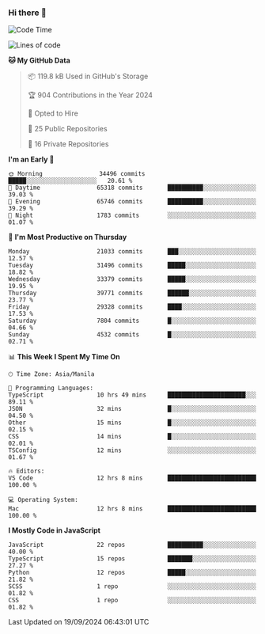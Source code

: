 ### Hi there 👋

<!--START_SECTION:waka-->
![Code Time](http://img.shields.io/badge/Code%20Time-1%2C071%20hrs%2031%20mins-blue)

![Lines of code](https://img.shields.io/badge/From%20Hello%20World%20I%27ve%20Written-66.5%20million%20lines%20of%20code-blue)

**🐱 My GitHub Data** 

> 📦 119.8 kB Used in GitHub's Storage 
 > 
> 🏆 904 Contributions in the Year 2024
 > 
> 💼 Opted to Hire
 > 
> 📜 25 Public Repositories 
 > 
> 🔑 16 Private Repositories 
 > 
**I'm an Early 🐤** 

```text
🌞 Morning                34496 commits       █████░░░░░░░░░░░░░░░░░░░░   20.61 % 
🌆 Daytime                65318 commits       ██████████░░░░░░░░░░░░░░░   39.03 % 
🌃 Evening                65746 commits       ██████████░░░░░░░░░░░░░░░   39.29 % 
🌙 Night                  1783 commits        ░░░░░░░░░░░░░░░░░░░░░░░░░   01.07 % 
```
📅 **I'm Most Productive on Thursday** 

```text
Monday                   21033 commits       ███░░░░░░░░░░░░░░░░░░░░░░   12.57 % 
Tuesday                  31496 commits       █████░░░░░░░░░░░░░░░░░░░░   18.82 % 
Wednesday                33379 commits       █████░░░░░░░░░░░░░░░░░░░░   19.95 % 
Thursday                 39771 commits       ██████░░░░░░░░░░░░░░░░░░░   23.77 % 
Friday                   29328 commits       ████░░░░░░░░░░░░░░░░░░░░░   17.53 % 
Saturday                 7804 commits        █░░░░░░░░░░░░░░░░░░░░░░░░   04.66 % 
Sunday                   4532 commits        █░░░░░░░░░░░░░░░░░░░░░░░░   02.71 % 
```


📊 **This Week I Spent My Time On** 

```text
🕑︎ Time Zone: Asia/Manila

💬 Programming Languages: 
TypeScript               10 hrs 49 mins      ██████████████████████░░░   89.11 % 
JSON                     32 mins             █░░░░░░░░░░░░░░░░░░░░░░░░   04.50 % 
Other                    15 mins             █░░░░░░░░░░░░░░░░░░░░░░░░   02.15 % 
CSS                      14 mins             █░░░░░░░░░░░░░░░░░░░░░░░░   02.01 % 
TSConfig                 12 mins             ░░░░░░░░░░░░░░░░░░░░░░░░░   01.67 % 

🔥 Editors: 
VS Code                  12 hrs 8 mins       █████████████████████████   100.00 % 

💻 Operating System: 
Mac                      12 hrs 8 mins       █████████████████████████   100.00 % 
```

**I Mostly Code in JavaScript** 

```text
JavaScript               22 repos            ██████████░░░░░░░░░░░░░░░   40.00 % 
TypeScript               15 repos            ███████░░░░░░░░░░░░░░░░░░   27.27 % 
Python                   12 repos            █████░░░░░░░░░░░░░░░░░░░░   21.82 % 
SCSS                     1 repo              ░░░░░░░░░░░░░░░░░░░░░░░░░   01.82 % 
CSS                      1 repo              ░░░░░░░░░░░░░░░░░░░░░░░░░   01.82 % 
```




 Last Updated on 19/09/2024 06:43:01 UTC
<!--END_SECTION:waka-->
